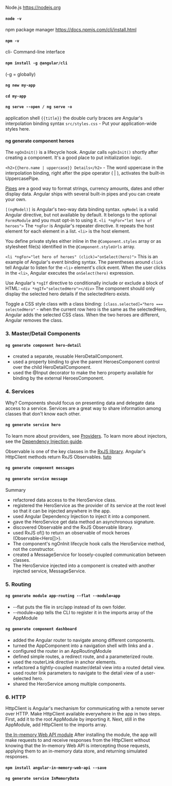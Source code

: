 Node.js
https://nodejs.org
#### ```node -v ```

npm package manager
https://docs.npmjs.com/cli/install.html
#### ```npm -v```

cli- Command-line interface 
#### ```npm install -g @angular/cli```
(-g = globally)

#### ```ng new my-app```
#### ```cd my-app```
#### ```ng serve --open / ng serve -o```

application shell
```{{title}}``` the double curly braces are Angular's interpolation binding syntax
```src/styles.css``` - Put your application-wide styles here.

#### ng generate component heroes
The ```ngOnInit()``` is a lifecycle hook. Angular calls ```ngOnInit()``` shortly after creating a component. It's a good place to put initialization logic.


```<h2>{{hero.name | uppercase}} Details</h2>``` - The word uppercase in the interpolation binding, right after the pipe operator ( | ), activates the built-in UppercasePipe.

[Pipes](https://angular.io/guide/pipes) are a good way to format strings, currency amounts, dates and other display data. Angular ships with several built-in pipes and you can create your own.

```[(ngModel)]``` is Angular's two-way data binding syntax. ```ngModel``` is a valid Angular directive, but not available by default. It belongs to the optional ```FormsModule``` and you must opt-in to using it.
```<li *ngFor="let hero of heroes">``` The ```*ngFor``` is Angular's repeater directive. It repeats the host element for each element in a list. ```<li>``` is the host element.

You define private styles either inline in the ```@Component.styles``` array or as stylesheet file(s) identified in the ```@Component.styleUrls``` array.

```<li *ngFor="let hero of heroes" (click)="onSelect(hero)">``` This is an example of Angular's event binding syntax. The parentheses around ```click``` tell Angular to listen for the ```<li>``` element's click event. When the user clicks in the ```<li>```, Angular executes the ```onSelect(hero)``` expression.

Use Angular's ```*ngIf``` directive to conditionally include or exclude a block of HTML: ```<div *ngIf="selectedHero"></div>``` The component should only display the selected hero details if the selectedHero exists.

Toggle a CSS style class with a class binding: ```[class.selected]="hero === selectedHero"``` - when the current row hero is the same as the selectedHero, Angular adds the selected CSS class. When the two heroes are different, Angular removes the class.

### 3. Master/Detail Components
#### ```ng generate component hero-detail```

* created a separate, reusable HeroDetailComponent.
* used a property binding to give the parent HeroesComponent control over the child HeroDetailComponent.
* used the @Input decorator to make the hero property available for binding by the external HeroesComponent.

### 4. Services
Why? Components should focus on presenting data and delegate data access to a service. Services are a great way to share information among classes that don't know each other.

#### ```ng generate service hero```
To learn more about providers, see [Providers](https://angular.io/guide/providers). To learn more about injectors, see the [Dependency Injection guide](https://angular.io/guide/dependency-injection).

Observable is one of the key classes in the [RxJS library](https://rxjs-dev.firebaseapp.com/).
Angular's HttpClient methods return RxJS Observables. [tuto](https://angular.io/tutorial/toh-pt6)

#### ```ng generate component messages```

#### ```ng generate service message```

Summary
* refactored data access to the HeroService class.
* registered the HeroService as the provider of its service at the root level so that it can be injected anywhere in the app.
* used Angular Dependency Injection to inject it into a component.
* gave the HeroService get data method an asynchronous signature.
* discovered Observable and the RxJS Observable library.
* used RxJS of() to return an observable of mock heroes (Observable<Hero[]>).
* The component's ngOnInit lifecycle hook calls the HeroService method, not the constructor.
* created a MessageService for loosely-coupled communication between classes.
* The HeroService injected into a component is created with another injected service, MessageService.

### 5. Routing
#### ```ng generate module app-routing --flat --module=app```
* --flat puts the file in src/app instead of its own folder.
* --module=app tells the CLI to register it in the imports array of the AppModule

#### ```ng generate component dashboard```
* added the Angular router to navigate among different components.
* turned the AppComponent into a navigation shell with <a> links and a <router-outlet>.
* configured the router in an AppRoutingModule
* defined simple routes, a redirect route, and a parameterized route.
* used the routerLink directive in anchor elements.
* refactored a tightly-coupled master/detail view into a routed detail view.
* used router link parameters to navigate to the detail view of a user-selected hero.
* shared the HeroService among multiple components.


### 6. HTTP

HttpClient is Angular's mechanism for communicating with a remote server over HTTP.
Make HttpClient available everywhere in the app in two steps. First, add it to the root AppModule by importing it. Next, still in the AppModule, add HttpClient to the imports array.

[the In-memory Web API module](https://github.com/angular/in-memory-web-api)
After installing the module, the app will make requests to and receive responses from the HttpClient without knowing that the In-memory Web API is intercepting those requests, applying them to an in-memory data store, and returning simulated responses.
#### ```npm install angular-in-memory-web-api --save```
#### ```ng generate service InMemoryData```





